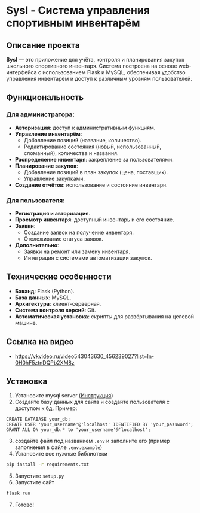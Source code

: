 # SysI - Система управления спортивным инвентарём

## Описание проекта
**SysI** — это приложение для учёта, контроля и планирования закупок школьного спортивного инвентаря. Система построена на основе web-интерфейса с использованием Flask и MySQL, обеспечивая удобство управления инвентарём и доступ к различным уровням пользователей.

## Функциональность

### Для администратора:
- **Авторизация**: доступ к административным функциям.
- **Управление инвентарём**:
  - Добавление позиций (название, количество).
  - Редактирование состояния (новый, использованный, сломанный), количества и названия.
- **Распределение инвентаря**: закрепление за пользователями.
- **Планирование закупок**:
  - Добавление позиций в план закупок (цена, поставщик).
  - Управление закупками.
- **Создание отчётов**: использование и состояние инвентаря.

### Для пользователя:
- **Регистрация и авторизация**.
- **Просмотр инвентаря**: доступный инвентарь и его состояние.
- **Заявки**:
  - Создание заявок на получение инвентаря.
  - Отслеживание статуса заявок.
- **Дополнительно**:
  - Заявки на ремонт или замену инвентаря.
  - Интеграция с системами автоматизации закупок.

## Технические особенности
- **Бэкэнд**: Flask (Python).
- **База данных**: MySQL.
- **Архитектура**: клиент-серверная.
- **Система контроля версий**: Git.
- **Автоматическая установка**: скрипты для развёртывания на целевой машине.

## Ссылка на видео
- https://vkvideo.ru/video543043630_456239027?list=ln-0H0hF5ztnDQPb2XM8z

## Установка
1. Установите mysql server ([Инструкция](https://dev.mysql.com/doc/mysql-installation-excerpt/5.7/en))
2. Создайте базу данных для сайта и создайте пользователя с доступом к бд. Пример:
```mysql
CREATE DATABASE your_db;
CREATE USER 'your_username'@'localhost' IDENTIFIED BY 'your_password';
GRANT ALL ON your_db.* to 'your_username'@'localhost';
```
3. создайте файл под названием `.env` и заполните его (пример заполнения в файле `.env.example`)
4. Установите все нужные библиотеки
```bash
pip install -r requirements.txt
```
5. Запустите `setup.py`
6. Запустите сайт
```bash
flask run
```
7. Готово!